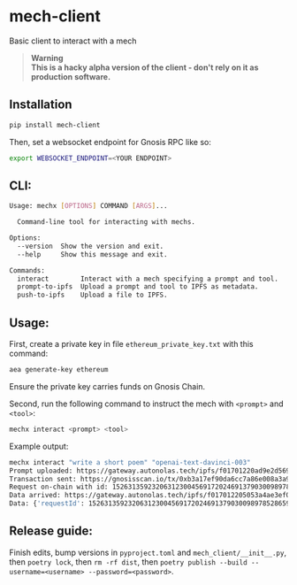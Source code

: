 # mech-client
Basic client to interact with a mech

> **Warning**<br />
> **This is a hacky alpha version of the client - don't rely on it as production software.**

## Installation

```bash
pip install mech-client
```

Then, set a websocket endpoint for Gnosis RPC like so:

```bash
export WEBSOCKET_ENDPOINT=<YOUR ENDPOINT>
```

## CLI:

```bash
Usage: mechx [OPTIONS] COMMAND [ARGS]...

  Command-line tool for interacting with mechs.

Options:
  --version  Show the version and exit.
  --help     Show this message and exit.

Commands:
  interact        Interact with a mech specifying a prompt and tool.
  prompt-to-ipfs  Upload a prompt and tool to IPFS as metadata.
  push-to-ipfs    Upload a file to IPFS.
 ```

## Usage:

First, create a private key in file `ethereum_private_key.txt` with this command:

```bash
aea generate-key ethereum
```

Ensure the private key carries funds on Gnosis Chain.

Second, run the following command to instruct the mech with `<prompt>` and `<tool>`:

```bash
mechx interact <prompt> <tool>
```

Example output:
```bash
mechx interact "write a short poem" "openai-text-davinci-003"
Prompt uploaded: https://gateway.autonolas.tech/ipfs/f01701220ad9e2d5698fbd6c3a4ce61f329590e68a23181772669e543e69decdae316423b
Transaction sent: https://gnosisscan.io/tx/0xb3a17ef90da6cc7a86e008a3a91bd367d573b406eae53405a4aa981001a5eaf3
Request on-chain with id: 15263135923206312300456917202469137903009897852865973093832667165921851537677
Data arrived: https://gateway.autonolas.tech/ipfs/f017012205053a4ae3ef0cf4ed7eff0c2d74dbaf3479fbdeb292472560e7bfaa4cfecfcdc
Data: {'requestId': 15263135923206312300456917202469137903009897852865973093832667165921851537677, 'result': "\n\nA sun-filled sky,\nA soft breeze blowing by,\nWhere the trees sway in the wind,\nA peaceful moment I can't rewind."}
```

## Release guide:

Finish edits, bump versions in `pyproject.toml` and `mech_client/__init__.py`, then `poetry lock`, then `rm -rf dist`, then `poetry publish --build --username=<username> --password=<password>`.